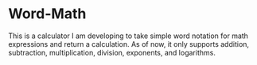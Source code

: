 # Word-Math
This is a calculator I am developing to take simple word notation for math expressions and return a calculation. As of now, it only supports addition, subtraction, multiplication, division, exponents, and logarithms.
